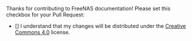 Thanks for contributing to FreeNAS documentation! Please set this checkbox for your Pull Request:

- [] I understand that my changes will be distributed under the [Creative Commons 4.0](https://creativecommons.org/licenses/by-nc-sa/4.0/) license.
